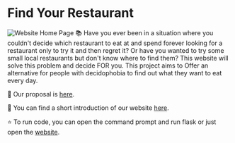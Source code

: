 # Find Your Restaurant
![Website Home Page](https://github.com/ywang7-vivian/mis3640_project/blob/master/5.png)
📚 Have you ever been in a situation where you couldn't decide which restaurant to eat at and spend forever looking for a restaurant only to try it and then regret it? Or have you wanted to try some small local restaurants but don't know where to find them? This website will solve this problem and decide FOR you. This project aims to Offer an alternative for people with decidophobia to find out what they want to eat every day.

🌱 Our proposal is [here](proposal.md).

💬 You can find a short introduction of our website [here](https://sites.google.com/babson.edu/mis3640-findyourrestaurant).

⭐ To run code, you can open the command prompt and run flask or just open the [website](https://mis3640-random-restaurant.herokuapp.com/).
